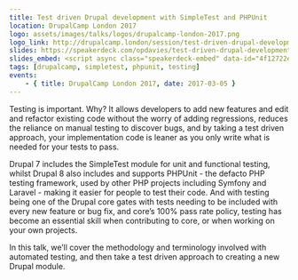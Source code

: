 ```yaml
---
title: Test driven Drupal development with SimpleTest and PHPUnit
location: DrupalCamp London 2017
logo: assets/images/talks/logos/drupalcamp-london-2017.png
logo_link: http://drupalcamp.london/session/test-driven-drupal-development-simpletest-and-phpunit
slides: https://speakerdeck.com/opdavies/test-driven-drupal-development-with-simpletest-and-phpunit-drupalcamp-london-2017
slides_embed: <script async class="speakerdeck-embed" data-id="4f12722ed400468b93ebb32a23b3c757" data-ratio="1.37081659973226" src="//speakerdeck.com/assets/embed.js"></script>
tags: [drupalcamp, simpletest, phpunit, testing]
events:
    - { title: DrupalCamp London 2017, date: 2017-03-05 }
---
```

Testing is important. Why? It allows developers to add new features and edit and refactor existing code without the worry of adding regressions, reduces the reliance on manual testing to discover bugs, and by taking a test driven approach, your implementation code is leaner as you only write what is needed for your tests to pass.

Drupal 7 includes the SimpleTest module for unit and functional testing, whilst Drupal 8 also includes and supports PHPUnit - the defacto PHP testing framework, used by other PHP projects including Symfony and Laravel - making it easier for people to test their code. And with testing being one of the Drupal core gates with tests needing to be included with every new feature or bug fix, and core’s 100% pass rate policy, testing has become an essential skill when contributing to core, or when working on your own projects.

In this talk, we’ll cover the methodology and terminology involved with automated testing, and then take a test driven approach to creating a new Drupal module.

